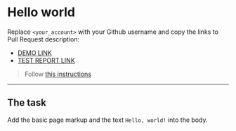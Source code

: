 # Hello world
Replace `<your_account>` with your Github username and copy the links to Pull Request description:
- [DEMO LINK](https://vitaliy-beketov.github.io/layout_hello-world/)
- [TEST REPORT LINK](https://vitaliy-beketov.github.io/layout_hello-world/report/html_report/)

> Follow [this instructions](https://mate-academy.github.io/layout_task-guideline/#how-to-solve-the-layout-tasks-on-github)
___

## The task 
Add the basic page markup and the text `Hello, world!` into the body.
